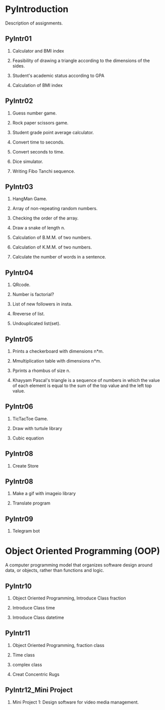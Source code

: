 # PyIntroduction

Description of assignments. 

## PyIntr01

1. Calculator and BMI index

2. Feasibility of drawing a triangle according to the dimensions of the sides.

3. Student's academic status according to GPA

4. Calculation of BMI index


## PyIntr02

1. Guess number game.

2. Rock paper scissors game.

3. Student grade point average calculator.

4. Convert time to seconds.

5. Convert seconds to time.

6. Dice simulator.

7. Writing Fibo Tanchi sequence.


## PyIntr03

1. HangMan Game.

2. Array of non-repeating random numbers.

3. Checking the order of the array.

4. Draw a snake of length n.

5. Calculation of B.M.M. of two numbers.

6. Calculation of K.M.M. of two numbers.

7. Calculate the number of words in a sentence.

## PyIntr04

1. QRcode.

2. Number is factorial?

3. List of new followers in insta.

4. Rreverse of list.

5. Undouplicated list(set).

 ## PyIntr05

1. Prints a checkerboard with dimensions n*m.

2. Mmultiplication table with dimensions n*m.

3. Pprints a rhombus of size n.

4. Khayyam Pascal's triangle is a sequence of numbers in which the value of each 
element is equal to the sum of the top value and the left top value.

## PyIntr06

1. TicTacToe Game.

2. Draw with turtule library

3. Cubic equation

## PyIntr08

1. Create Store

## PyIntr08

1. Make a gif with imageio library

2. Translate program

## PyIntr09

1. Telegram bot

# Object Oriented Programming (OOP)
A computer programming model that organizes software design around data, or objects, rather than functions and logic. 
## PyIntr10

1. Object Oriented Programming, Introduce Class fraction

2. Introduce Class time

3. Introduce Class datetime

## PyIntr11

1. Object Oriented Programming, fraction class

2. Time class

3. complex class

4. Creat Concentric Rugs 

## PyIntr12_Mini Project

1. Mini Project 1: Design software for video media management.






